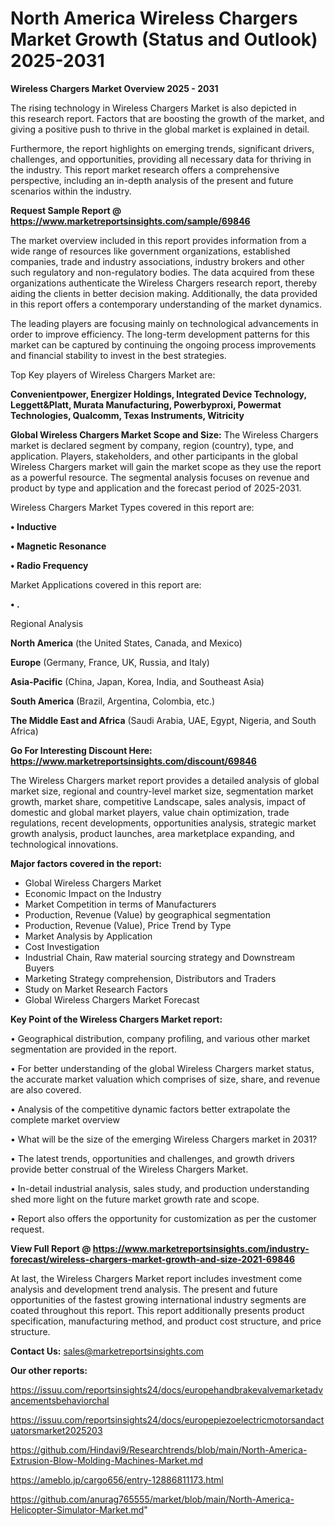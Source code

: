 # North America Wireless Chargers Market Growth (Status and Outlook) 2025-2031

<Strong> Wireless Chargers Market Overview 2025 - 2031</strong>

The rising technology in Wireless Chargers Market is also depicted in this research report. Factors that are boosting the growth of the market, and giving a positive push to thrive in the global market is explained in detail.

Furthermore, the report highlights on emerging trends, significant drivers, challenges, and opportunities, providing all necessary data for thriving in the industry. This report market research offers a comprehensive perspective, including an in-depth analysis of the present and future scenarios within the industry.

<strong>Request Sample Report @ <a href=https://www.marketreportsinsights.com/sample/69846>https://www.marketreportsinsights.com/sample/69846</a></strong>

The market overview included in this report provides information from a wide range of resources like government organizations, established companies, trade and industry associations, industry brokers and other such regulatory and non-regulatory bodies. The data acquired from these organizations authenticate the Wireless Chargers research report, thereby aiding the clients in better decision making. Additionally, the data provided in this report offers a contemporary understanding of the market dynamics.

The leading players are focusing mainly on technological advancements in order to improve efficiency. The long-term development patterns for this market can be captured by continuing the ongoing process improvements and financial stability to invest in the best strategies.

Top Key players of Wireless Chargers Market are:

<strong>Convenientpower, Energizer Holdings, Integrated Device Technology, Leggett&Platt, Murata Manufacturing, Powerbyproxi, Powermat Technologies, Qualcomm, Texas Instruments, Witricity</strong>

<strong><b>Global Wireless Chargers Market Scope and Size:</b></strong>
The Wireless Chargers market is declared segment by company, region (country), type, and application. Players, stakeholders, and other participants in the global Wireless Chargers market will gain the market scope as they use the report as a powerful resource. The segmental analysis focuses on revenue and product by type and application and the forecast period of 2025-2031.

Wireless Chargers Market Types covered in this report are:

<strong>• Inductive

• Magnetic Resonance

• Radio Frequency</strong>

Market Applications covered in this report are:

<strong>• .</strong> 

Regional Analysis

<strong>North America</strong> (the United States, Canada, and Mexico)

<strong>Europe</strong> (Germany, France, UK, Russia, and Italy)

<strong>Asia-Pacific</strong> (China, Japan, Korea, India, and Southeast Asia)

<strong>South America</strong> (Brazil, Argentina, Colombia, etc.)

<strong>The Middle East and Africa</strong> (Saudi Arabia, UAE, Egypt, Nigeria, and South Africa)

<strong>Go For Interesting Discount Here: <a href=https://www.marketreportsinsights.com/discount/69846>https://www.marketreportsinsights.com/discount/69846</a></strong>

The Wireless Chargers market report provides a detailed analysis of global market size, regional and country-level market size, segmentation market growth, market share, competitive Landscape, sales analysis, impact of domestic and global market players, value chain optimization, trade regulations, recent developments, opportunities analysis, strategic market growth analysis, product launches, area marketplace expanding, and technological innovations.

<strong><b>Major factors covered in the report:</b></strong>
<ul>
  <li>Global Wireless Chargers Market </li>
  <li>Economic Impact on the Industry</li>
  <li>Market Competition in terms of Manufacturers</li>
  <li>Production, Revenue (Value) by geographical segmentation</li>
  <li>Production, Revenue (Value), Price Trend by Type</li>
  <li>Market Analysis by Application</li>
  <li>Cost Investigation</li>
  <li>Industrial Chain, Raw material sourcing strategy and Downstream Buyers</li>
  <li>Marketing Strategy comprehension, Distributors and Traders</li>
  <li>Study on Market Research Factors</li>
  <li>Global Wireless Chargers Market Forecast</li>
</ul>

<strong><b>Key Point of the Wireless Chargers Market report:</b></strong>

• Geographical distribution, company profiling, and various other market segmentation are provided in the report.

• For better understanding of the global Wireless Chargers market status, the accurate market valuation which comprises of size, share, and revenue are also covered.

• Analysis of the competitive dynamic factors better extrapolate the complete market overview

• What will be the size of the emerging Wireless Chargers market in 2031?

• The latest trends, opportunities and challenges, and growth drivers provide better construal of the Wireless Chargers Market.

• In-detail industrial analysis, sales study, and production understanding shed more light on the future market growth rate and scope.

• Report also offers the opportunity for customization as per the customer request.

<strong><b>View Full Report @ <a href=https://www.marketreportsinsights.com/industry-forecast/wireless-chargers-market-growth-and-size-2021-69846>https://www.marketreportsinsights.com/industry-forecast/wireless-chargers-market-growth-and-size-2021-69846</a></b></strong>


At last, the Wireless Chargers Market report includes investment come analysis and development trend analysis. The present and future opportunities of the fastest growing international industry segments are coated throughout this report. This report additionally presents product specification, manufacturing method, and product cost structure, and price structure.

<strong>Contact Us:</strong>
sales@marketreportsinsights.com

<strong>Our other reports:</strong>

<a href=https://issuu.com/reportsinsights24/docs/europehandbrakevalvemarketadvancementsbehaviorchal>https://issuu.com/reportsinsights24/docs/europehandbrakevalvemarketadvancementsbehaviorchal</a>

<a href=https://issuu.com/reportsinsights24/docs/europepiezoelectricmotorsandactuatorsmarket2025203>https://issuu.com/reportsinsights24/docs/europepiezoelectricmotorsandactuatorsmarket2025203</a>

<a href=https://github.com/Hindavi9/Researchtrends/blob/main/North-America-Extrusion-Blow-Molding-Machines-Market.md>https://github.com/Hindavi9/Researchtrends/blob/main/North-America-Extrusion-Blow-Molding-Machines-Market.md</a>

<a href=https://ameblo.jp/cargo656/entry-12886811173.html>https://ameblo.jp/cargo656/entry-12886811173.html</a>

<a href=https://github.com/anurag765555/market/blob/main/North-America-Helicopter-Simulator-Market.md>https://github.com/anurag765555/market/blob/main/North-America-Helicopter-Simulator-Market.md</a>"
